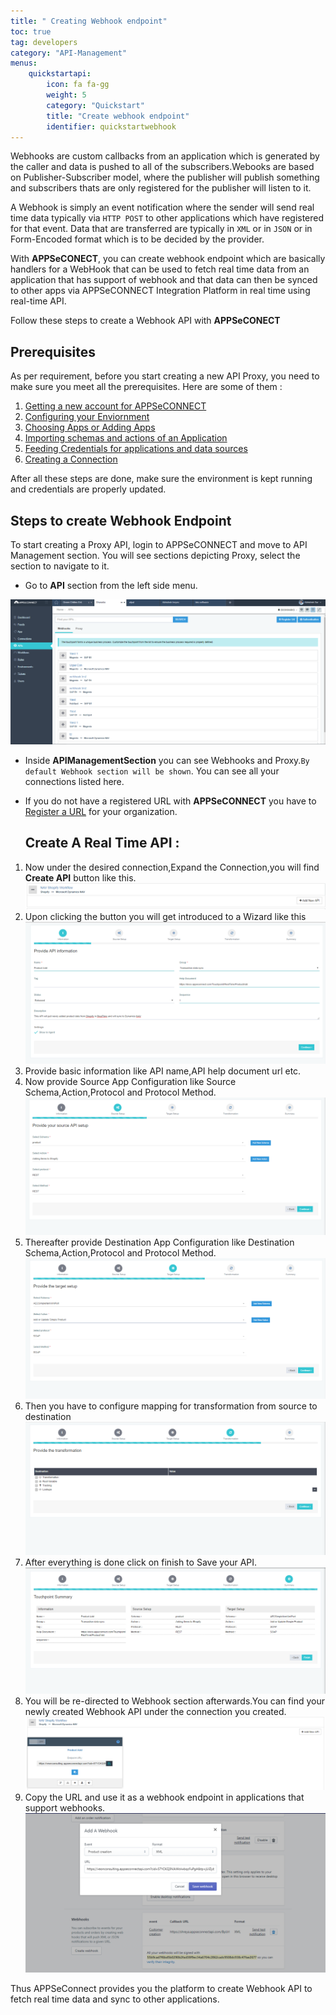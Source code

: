 ```yaml
---
title: " Creating Webhook endpoint"
toc: true
tag: developers
category: "API-Management"
menus: 
    quickstartapi: 
        icon: fa fa-gg
        weight: 5
        category: "Quickstart"
        title: "Create webhook endpoint" 
        identifier: quickstartwebhook
---
```

Webhooks are custom callbacks from an application which is generated by the caller and 
data is pushed to all of the subscribers.Webooks are based on Publisher-Subscriber model,
where the publisher will publish something and subscribers thats are only registered for
the publisher will listen to it. 

A Webhook is simply an event notification where the sender will send real time data 
typically via `HTTP POST` to other applications which have registered for that event. 
Data that are transferred are typically in `XML` or in `JSON` or in Form-Encoded format 
which is to be decided by the provider.

With **APPSeCONECT**, you can create webhook endpoint which are basically handlers for a 
WebHook that can be used to fetch real time data from an application that has support 
of webhook and that data can then be synced to other apps via APPSeCONNECT Integration 
Platform in real time using real-time API.

Follow these steps to create a Webhook API with **APPSeCONECT**

## Prerequisites

As per requirement, before you start creating a new API Proxy, you need to make sure you meet all the 
prerequisites. Here are some of them : 

1. [Getting a new account for APPSeCONNECT](/home/)
2. [Configuring your Enviornment](/deployment/Enviornment-Overview/)
3. [Choosing Apps or Adding Apps](/getting-started/#choosing-application)
4. [Importing schemas and actions of an Application]()
5. [Feeding Credentials for applications and data sources](/connectors/OLEDB-Credentials/)
5. [Creating a Connection](/getting-started/#creating-connection--executing-the-touchpoint)

After all these steps are done, make sure the environment is kept running and credentials are properly updated. 

## Steps to create Webhook Endpoint

To start creating a Proxy API, login to APPSeCONNECT and move to API Management section. You will see sections 
depicting Proxy, select the section to navigate to it.

* Go to **API** section from the left side menu.

![Webhook Introduction](/staticfiles/api-management/media/Webhook-Introduction.PNG)

* Inside **APIManagementSection** you can see Webhooks and Proxy.`By default Webhook section will be
   shown`. You can see all your connections listed here.

* If you do not have a registered URL with **APPSeCONNECT** you have to [Register a URL]() for your organization.

  ## Create A Real Time API :

1. Now under the desired connection,Expand the Connection,you will find **Create API** button like this.
![Create A P I Webhook](/staticfiles/api-management/media/CreateAPI_webhook.PNG)
2. Upon clicking the button you will get introduced to a Wizard like this
![Wizard A P I Basic](/staticfiles/api-management/media/Wizard-API-Basic.PNG)
3. Provide basic information like API name,API help document url etc.
4. Now provide Source App Configuration like Source Schema,Action,Protocol and Protocol Method.
![Wizard A P I Source](/staticfiles/api-management/media/Wizard-API-Source.PNG)
5. Thereafter provide Destination App Configuration like Destination Schema,Action,Protocol and Protocol Method.
![Wizard A P I Destination](/staticfiles/api-management/media/Wizard-API-Destination.PNG)
6. Then you have to configure mapping for transformation from source to destination
![Wizard A P I Mapping](/staticfiles/api-management/media/Wizard-API-Mapping.PNG)
7. After everything is done click on finish to Save your API.
![Wizard A P I Summary](/staticfiles/api-management/media/Wizard-API-Summary.PNG)
8. You will be re-directed to Webhook section afterwards.You can find your newly created Webhook API
 under the connection you created.
![Webhook A P I Data](/staticfiles/api-management/media/Webhook-API-Data.PNG)
9. Copy the URL and use it as a webhook endpoint in applications that support webhooks.
![A P I Webhook Shopify](/staticfiles/api-management/media/API-Webhook-shopify.PNG) 

Thus APPSeConnect provides you the platform to create Webhook API to fetch real time data and sync to other applications.    

